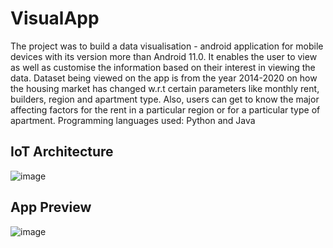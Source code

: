 # VisualApp
The project was to build a data visualisation - android application for mobile devices
with its version more than Android 11.0. It enables the user to view as well as customise
the information based on their interest in viewing the data. Dataset being viewed on the
app is from the year 2014-2020 on how the housing market has changed w.r.t certain
parameters like monthly rent, builders, region and apartment type. Also, users can get
to know the major affecting factors for the rent in a particular region or for a particular
type of apartment.
Programming languages used: Python and Java

## IoT Architecture 
![image](https://user-images.githubusercontent.com/89976319/149640126-713f4993-cca3-4b5d-b54f-0f2da1fbf8a6.png)

## App Preview
![image](https://user-images.githubusercontent.com/89976319/149640088-16dd0c4e-8d65-4cfc-bcf6-e32f9ce97e45.png)


